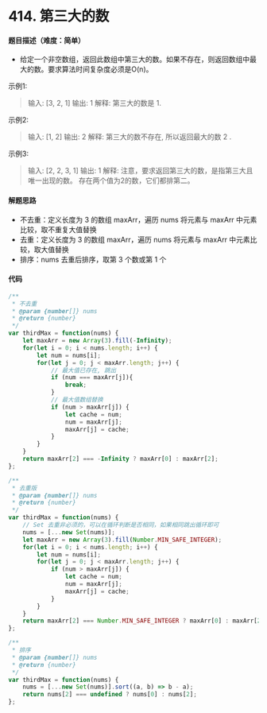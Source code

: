 <!--
 * @Author: your name
 * @Date: 2020-03-04 23:44:57
 * @LastEditTime: 2020-03-05 12:00:25
 * @LastEditors: your name
 * @Description: In User Settings Edit
 * @FilePath: /leetcode_fe/401-450/414_第三大的数.md
 -->
# 414. 第三大的数

#### 题目描述（难度：简单）

+ 给定一个非空数组，返回此数组中第三大的数。如果不存在，则返回数组中最大的数。要求算法时间复杂度必须是O(n)。

示例1:
> 输入: [3, 2, 1]
> 输出: 1
> 解释: 第三大的数是 1.

示例2:
> 输入: [1, 2]
> 输出: 2
> 解释: 第三大的数不存在, 所以返回最大的数 2 .


示例3:
> 输入: [2, 2, 3, 1]
> 输出: 1
> 解释: 注意，要求返回第三大的数，是指第三大且唯一出现的数。
> 存在两个值为2的数，它们都排第二。


#### 解题思路

- 不去重：定义长度为 3 的数组 maxArr，遍历 nums 将元素与 maxArr 中元素比较，取不重复大值替换
- 去重：定义长度为 3 的数组 maxArr，遍历 nums 将元素与 maxArr 中元素比较，取大值替换
- 排序：nums 去重后排序，取第 3 个数或第 1 个

#### 代码

```javascript
/**
 * 不去重
 * @param {number[]} nums
 * @return {number}
 */
var thirdMax = function(nums) {
    let maxArr = new Array(3).fill(-Infinity);
    for(let i = 0; i < nums.length; i++) {
        let num = nums[i];
        for(let j = 0; j < maxArr.length; j++) {
            // 最大值已存在, 跳出
            if (num === maxArr[j]){
                break;
            }
            // 最大值数组替换
            if (num > maxArr[j]) {
                let cache = num;
                num = maxArr[j];
                maxArr[j] = cache;
            }
        }
    }
    return maxArr[2] === -Infinity ? maxArr[0] : maxArr[2];
};

/**
 * 去重版
 * @param {number[]} nums
 * @return {number}
 */
var thirdMax = function(nums) {
    // Set 去重非必须的，可以在循环判断是否相同，如果相同跳出循环即可
    nums = [...new Set(nums)];
    let maxArr = new Array(3).fill(Number.MIN_SAFE_INTEGER);
    for(let i = 0; i < nums.length; i++) {
        let num = nums[i];
        for(let j = 0; j < maxArr.length; j++) {
            if (num > maxArr[j]) {
                let cache = num;
                num = maxArr[j];
                maxArr[j] = cache;
            }
        }
    }
    return maxArr[2] === Number.MIN_SAFE_INTEGER ? maxArr[0] : maxArr[2];
};

/**
 * 排序
 * @param {number[]} nums
 * @return {number}
 */
var thirdMax = function(nums) {
    nums = [...new Set(nums)].sort((a, b) => b - a);
    return nums[2] === undefined ? nums[0] : nums[2];
};
```

